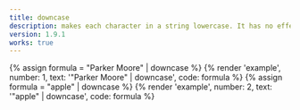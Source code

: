 ```yaml
---
title: downcase
description: makes each character in a string lowercase. It has no effect on strings which are already all lowercase.
version: 1.9.1
works: true
---
```

{% assign formula = "Parker Moore" | downcase %}
{% render 'example', number: 1, text: '"Parker Moore" | downcase', code: formula %}
{% assign formula = "apple" | downcase %}
{% render 'example', number: 2, text: '"apple" | downcase', code: formula %}